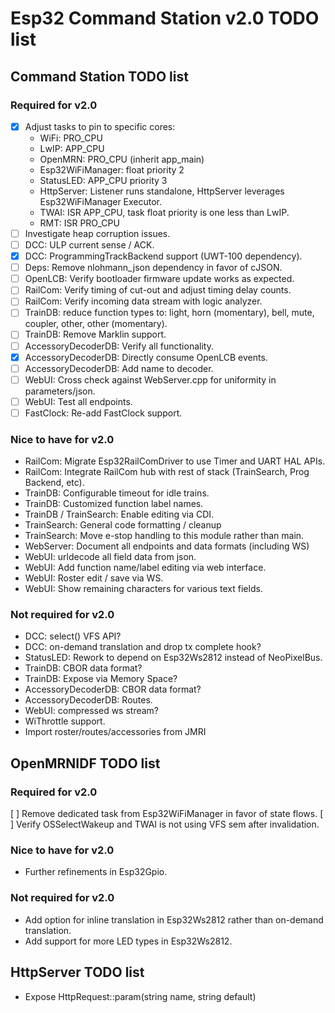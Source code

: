 # Esp32 Command Station v2.0 TODO list

## Command Station TODO list

### Required for v2.0

* [x] Adjust tasks to pin to specific cores:
    - WiFi: PRO_CPU
    - LwIP: APP_CPU
    - OpenMRN: PRO_CPU (inherit app_main)
    - Esp32WiFiManager: float priority 2
    - StatusLED: APP_CPU priority 3
    - HttpServer: Listener runs standalone, HttpServer leverages Esp32WiFiManager Executor.
    - TWAI: ISR APP_CPU, task float priority is one less than LwIP.
    - RMT: ISR PRO_CPU
* [ ] Investigate heap corruption issues.
* [ ] DCC: ULP current sense / ACK.
* [x] DCC: ProgrammingTrackBackend support (UWT-100 dependency).
* [ ] Deps: Remove nlohmann_json dependency in favor of cJSON.
* [ ] OpenLCB: Verify bootloader firmware update works as expected.
* [ ] RailCom: Verify timing of cut-out and adjust timing delay counts.
* [ ] RailCom: Verify incoming data stream with logic analyzer.
* [ ] TrainDB: reduce function types to: light, horn (momentary), bell, mute, coupler, other, other (momentary).
* [ ] TrainDB: Remove Marklin support.
* [ ] AccessoryDecoderDB: Verify all functionality.
* [x] AccessoryDecoderDB: Directly consume OpenLCB events.
* [ ] AccessoryDecoderDB: Add name to decoder.
* [ ] WebUI: Cross check against WebServer.cpp for uniformity in parameters/json.
* [ ] WebUI: Test all endpoints.
* [ ] FastClock: Re-add FastClock support.

### Nice to have for v2.0

* RailCom: Migrate Esp32RailComDriver to use Timer and UART HAL APIs.
* RailCom: Integrate RailCom hub with rest of stack (TrainSearch, Prog Backend, etc).
* TrainDB: Configurable timeout for idle trains.
* TrainDB: Customized function label names.
* TrainDB / TrainSearch: Enable editing via CDI.
* TrainSearch: General code formatting / cleanup
* TrainSearch: Move e-stop handling to this module rather than main.
* WebServer: Document all endpoints and data formats (including WS)
* WebUI: urldecode all field data from json.
* WebUI: Add function name/label editing via web interface.
* WebUI: Roster edit / save via WS.
* WebUI: Show remaining characters for various text fields.

### Not required for v2.0

* DCC: select() VFS API?
* DCC: on-demand translation and drop tx complete hook?
* StatusLED: Rework to depend on Esp32Ws2812 instead of NeoPixelBus.
* TrainDB: CBOR data format?
* TrainDB: Expose via Memory Space?
* AccessoryDecoderDB: CBOR data format?
* AccessoryDecoderDB: Routes.
* WebUI: compressed ws stream?
* WiThrottle support.
* Import roster/routes/accessories from JMRI

## OpenMRNIDF TODO list

### Required for v2.0

[ ] Remove dedicated task from Esp32WiFiManager in favor of state flows.
[ ] Verify OSSelectWakeup and TWAI is not using VFS sem after invalidation.

### Nice to have for v2.0

* Further refinements in Esp32Gpio.

### Not required for v2.0

* Add option for inline translation in Esp32Ws2812 rather than on-demand translation.
* Add support for more LED types in Esp32Ws2812.

## HttpServer TODO list

* Expose HttpRequest::param(string name, string default)